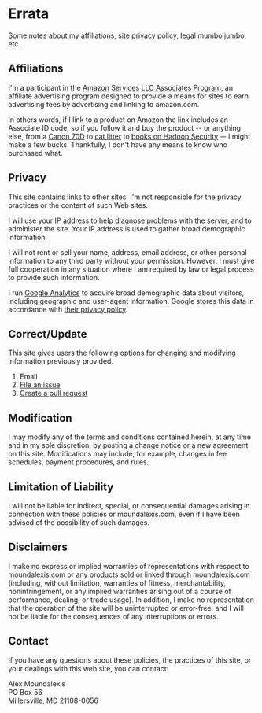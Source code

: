 <!-- title: Errata -->
<!-- categories: pages -->
<!-- tags: legal,policies,privacy,affiliations -->
<!-- published: 2014-11-10T13:31:00-05:00 -->
<!-- updated: 2014-11-10T13:31:00-05:00 -->
<!-- summary: Site policies concerning affiliations, privacy policy, etc. -->

# Errata #

Some notes about my affiliations, site privacy policy, legal mumbo jumbo, etc.

## Affiliations ##

I'm a participant in the [Amazon Services LLC Associates Program](https://affiliate-program.amazon.com/), an affiliate advertising program designed to provide a means for sites to earn advertising fees by advertising and linking to amazon.com.

In others words, if I link to a product on Amazon the link in­cludes an Associate ID code, so if you fol­low it and buy the product -- or any­thing else, from a [Canon 70D](http://www.amazon.com/gp/product/B00DMS0GTC/?tag=v2mdc-20) to [cat litter](http://www.amazon.com/gp/product/B004ANC83U/?tag=v2mdc-20) to [books on Hadoop Security](http://www.amazon.com/gp/product/1491900989/?tag=v2mdc-20) -- I might make a few bucks. Thankfully, I don't have any means to know who purchased what.

## Privacy ##

This site contains links to other sites. I'm not responsible for the privacy practices or the content of such Web sites.

I will use your IP address to help diagnose problems with the server, and to administer the site. Your IP address is used to gather broad demographic information.

I will not rent or sell your name, address, email address, or other personal information to any third party without your permission. However, I must give full cooperation in any situation where I am required by law or legal process to provide such information.

I run [Google An­a­lyt­ics](http://www.google.com/analytics/) to acquire broad demographic data about visitors, including geographic and user-agent information. Google stores this data in accordance with [their privacy policy](http://www.google.com/policies/privacy/).

## Correct/Update ##

This site gives users the following options for changing and modifying information previously provided. 

1. Email
2. [File an issue](https://github.com/technmsg/blog/issues/new)
3. [Create a pull request](https://github.com/technmsg/blog/compare)

## Modification ##

I may modify any of the terms and conditions contained herein, at any time and in my sole discretion, by posting a change notice or a new agreement on this site. Modifications may include, for example, changes in fee schedules, payment procedures, and rules.

## Limitation of Liability ##

I will not be liable for indirect, special, or consequential damages arising in connection with these policies or moundalexis.com, even if I have been advised of the possibility of such damages.

## Disclaimers ##

I make no express or implied warranties of representations with respect to moundalexis.com or any products sold or linked through moundalexis.com (including, without limitation, warranties of fitness, merchantability, noninfringement, or any implied warranties arising out of a course of performance, dealing, or trade usage). In addition, I make no representation that the operation of the site will be uninterrupted or error-free, and I will not be liable for the consequences of any interruptions or errors.

## Contact ##

If you have any questions about these policies, the practices of this site, or your dealings with this web site, you can contact:

Alex Moundalexis  
PO Box 56  
Millersville, MD 21108-0056